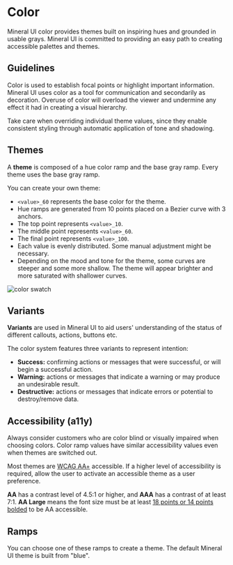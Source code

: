 # Color

Mineral UI color provides themes built on inspiring hues and grounded in usable grays.
Mineral UI is committed to providing an easy path to creating accessible palettes and themes.

## Guidelines

Color is used to establish focal points or highlight important information.
Mineral UI uses color as a tool for communication and secondarily as decoration.
Overuse of color will overload the viewer and undermine any effect it had in creating a visual hierarchy.

Take care when overriding individual theme values, since they enable consistent styling through automatic application of tone and shadowing.

## Themes

A **theme** is composed of a hue color ramp and the base gray ramp. Every theme uses the base gray ramp.  

You can create your own theme:
  - `<value>_60` represents the base color for the theme.
  - Hue ramps are generated from 10 points placed on a Bezier curve with 3 anchors.
  - The top point represents `<value>_10`.
  - The middle point represents `<value>_60`.
  - The final point represents `<value>_100`.
  - Each value is evenly distributed. Some manual adjustment might be necessary.
  - Depending on the mood and tone for the theme, some curves are steeper and some more shallow. The theme will appear brighter and more saturated with shallower curves.

![color swatch](/images/color-swatch.png)

## Variants

**Variants** are used in Mineral UI to aid users' understanding of the status of different callouts, actions, buttons etc.

The color system features three variants to represent intention:
- **Success:** confirming actions or messages that were successful, or will begin a successful action.
- **Warning:** actions or messages that indicate a warning or may produce an undesirable result.
- **Destructive:** actions or messages that indicate errors or potential to destroy/remove data.

<Variants />

## Accessibility (a11y)

Always consider customers who are color blind or visually impaired when choosing colors.
Color ramp values have similar accessibility values even when themes are switched out.

Most themes are [WCAG AA+](https://www.w3.org/TR/WCAG20/) accessible. If a higher level of accessibility is required, allow the user to activate an accessible theme as a user preference.

**AA** has a contrast level of 4.5:1 or higher, and **AAA** has a contrast of at least 7:1.
**AA Large** means the font size must be at least [18 points or 14 points bolded](https://developer.paciellogroup.com/blog/2012/05/whats-large-text-in-wcag-2-0-parlance/) to be AA accessible.

## Ramps

You can choose one of these ramps to create a theme.
The default Mineral UI theme is built from "blue".
